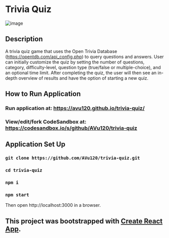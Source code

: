 # Trivia Quiz

![image](https://user-images.githubusercontent.com/38395166/85216632-2bedec80-b3ca-11ea-90c1-e8c78bfec1fd.png)

## Description

A trivia quiz game that uses the Open Trivia Database (https://opentdb.com/api_config.php) to query questions and answers. User can initially customize the quiz by setting the number of questions, category, difficulty-level, question type (true/false or multiple-choice), and an optional time limit. After completing the quiz, the user will then see an in-depth overview of results and have the option of starting a new quiz.

## How to Run Application

### Run application at: https://avu120.github.io/trivia-quiz/

### View/edit/fork CodeSandbox at: https://codesandbox.io/s/github/AVu120/trivia-quiz

## Application Set Up

### `git clone https://github.com/AVu120/trivia-quiz.git`

### `cd trivia-quiz`

### `npm i`

### `npm start`

Then open http://localhost:3000 in a browser.

## This project was bootstrapped with [Create React App](https://github.com/facebook/create-react-app).
